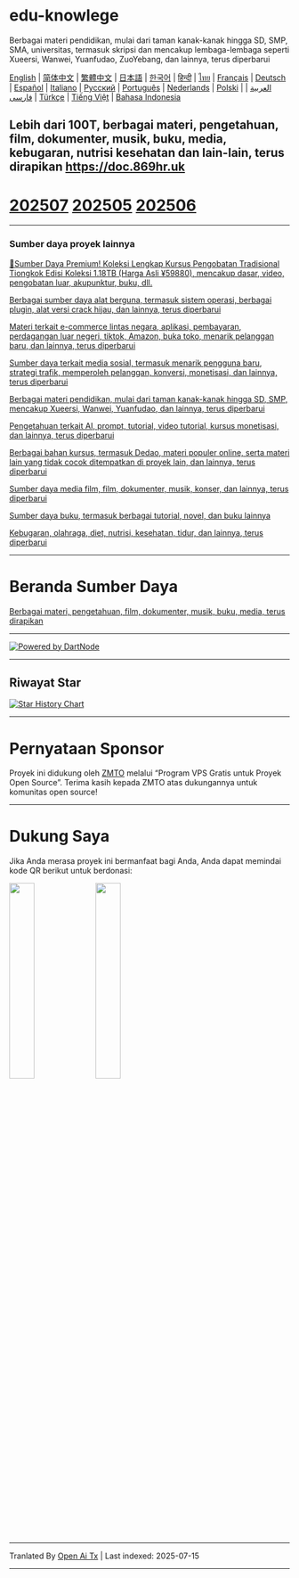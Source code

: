 # edu-knowlege
Berbagai materi pendidikan, mulai dari taman kanak-kanak hingga SD, SMP, SMA, universitas, termasuk skripsi dan mencakup lembaga-lembaga seperti Xueersi, Wanwei, Yuanfudao, ZuoYebang, dan lainnya, terus diperbarui

[English](https://openaitx.github.io/view.html?user=mswnlz&project=edu-knowlege&lang=en) | [简体中文](https://openaitx.github.io/view.html?user=mswnlz&project=edu-knowlege&lang=zh-CN) | [繁體中文](https://openaitx.github.io/view.html?user=mswnlz&project=edu-knowlege&lang=zh-TW) | [日本語](https://openaitx.github.io/view.html?user=mswnlz&project=edu-knowlege&lang=ja) | [한국어](https://openaitx.github.io/view.html?user=mswnlz&project=edu-knowlege&lang=ko) | [हिन्दी](https://openaitx.github.io/view.html?user=mswnlz&project=edu-knowlege&lang=hi) | [ไทย](https://openaitx.github.io/view.html?user=mswnlz&project=edu-knowlege&lang=th) | [Français](https://openaitx.github.io/view.html?user=mswnlz&project=edu-knowlege&lang=fr) | [Deutsch](https://openaitx.github.io/view.html?user=mswnlz&project=edu-knowlege&lang=de) | [Español](https://openaitx.github.io/view.html?user=mswnlz&project=edu-knowlege&lang=es) | [Italiano](https://openaitx.github.io/view.html?user=mswnlz&project=edu-knowlege&lang=it) | [Русский](https://openaitx.github.io/view.html?user=mswnlz&project=edu-knowlege&lang=ru) | [Português](https://openaitx.github.io/view.html?user=mswnlz&project=edu-knowlege&lang=pt) | [Nederlands](https://openaitx.github.io/view.html?user=mswnlz&project=edu-knowlege&lang=nl) | [Polski](https://openaitx.github.io/view.html?user=mswnlz&project=edu-knowlege&lang=pl) | [العربية](https://openaitx.github.io/view.html?user=mswnlz&project=edu-knowlege&lang=ar) | [فارسی](https://openaitx.github.io/view.html?user=mswnlz&project=edu-knowlege&lang=fa) | [Türkçe](https://openaitx.github.io/view.html?user=mswnlz&project=edu-knowlege&lang=tr) | [Tiếng Việt](https://openaitx.github.io/view.html?user=mswnlz&project=edu-knowlege&lang=vi) | [Bahasa Indonesia](https://openaitx.github.io/view.html?user=mswnlz&project=edu-knowlege&lang=id)

Lebih dari 100T, berbagai materi, pengetahuan, film, dokumenter, musik, buku, media, kebugaran, nutrisi kesehatan dan lain-lain, terus dirapikan https://doc.869hr.uk
------------------

# [202507](https://raw.githubusercontent.com/mswnlz/edu-knowlege/main/202507.md) [202505](https://raw.githubusercontent.com/mswnlz/edu-knowlege/main/202505.md) [202506](https://raw.githubusercontent.com/mswnlz/edu-knowlege/main/202506.md)


---------------

### Sumber daya proyek lainnya

[🎁Sumber Daya Premium! Koleksi Lengkap Kursus Pengobatan Tradisional Tiongkok Edisi Koleksi 1.18TB (Harga Asli ¥59880), mencakup dasar, video, pengobatan luar, akupunktur, buku, dll.](https://github.com/mswnlz/chinese-traditional)

[Berbagai sumber daya alat berguna, termasuk sistem operasi, berbagai plugin, alat versi crack hijau, dan lainnya, terus diperbarui](https://github.com/mswnlz/tools)


[Materi terkait e-commerce lintas negara, aplikasi, pembayaran, perdagangan luar negeri, tiktok, Amazon, buka toko, menarik pelanggan baru, dan lainnya, terus diperbarui](https://github.com/mswnlz/cross-border)

[Sumber daya terkait media sosial, termasuk menarik pengguna baru, strategi trafik, memperoleh pelanggan, konversi, monetisasi, dan lainnya, terus diperbarui](https://github.com/mswnlz/self-media)

[ Berbagai materi pendidikan, mulai dari taman kanak-kanak hingga SD, SMP, mencakup Xueersi, Wanwei, Yuanfudao, dan lainnya, terus diperbarui](https://github.com/mswnlz/edu-knowlege)

[Pengetahuan terkait AI, prompt, tutorial, video tutorial, kursus monetisasi, dan lainnya, terus diperbarui](https://github.com/mswnlz/AIknowledge)

[Berbagai bahan kursus, termasuk Dedao, materi populer online, serta materi lain yang tidak cocok ditempatkan di proyek lain, dan lainnya, terus diperbarui](https://github.com/mswnlz/curriculum)

[Sumber daya media film, film, dokumenter, musik, konser, dan lainnya, terus diperbarui](https://github.com/mswnlz/movies)

[Sumber daya buku, termasuk berbagai tutorial, novel, dan buku lainnya](https://github.com/mswnlz/book)

[Kebugaran, olahraga, diet, nutrisi, kesehatan, tidur, dan lainnya, terus diperbarui](https://github.com/mswnlz/healthy)



---------------

# Beranda Sumber Daya
[Berbagai materi, pengetahuan, film, dokumenter, musik, buku, media, terus dirapikan](https://github.com/mswnlz)

---------------

[![Powered by DartNode](https://dartnode.com/branding/DN-Open-Source-sm.png)](https://dartnode.com "Powered by DartNode - Free VPS for Open Source")

---------------


## Riwayat Star
[![Star History Chart](https://api.star-history.com/svg?repos=mswnlz/edu-knowlege&type=Date)](https://www.star-history.com/#mswnlz/edu-knowlege&Date)

---------------



# Pernyataan Sponsor
Proyek ini didukung oleh [ZMTO](https://console.vtexs.com/?affid=12967) melalui “Program VPS Gratis untuk Proyek Open Source”.
Terima kasih kepada ZMTO atas dukungannya untuk komunitas open source!


---------------

# Dukung Saya

Jika Anda merasa proyek ini bermanfaat bagi Anda, Anda dapat memindai kode QR berikut untuk berdonasi:
<p align="left">
  <img src="https://raw.githubusercontent.com/mswnlz/edu-knowlege/main/support-alipay.png" width="30%">
  <img src="https://raw.githubusercontent.com/mswnlz/edu-knowlege/main/wechat-qrcode.jpg" width="30%">
</p>


---

Tranlated By [Open Ai Tx](https://github.com/OpenAiTx/OpenAiTx) | Last indexed: 2025-07-15

---